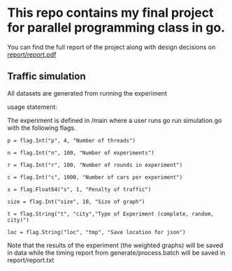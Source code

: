 # This repo contains my final project for parallel programming class in go.  
You can find the full report of the project along with design decisions on [report/report.pdf](https://github.com/badbayesian/traffic-simulaion/blob/master/report/report.pdf)

## Traffic simulation

All datasets are generated from running the experiment

usage statement:

The experiment is defined in /main where a user runs go run simulation.go with the following flags.

`p = flag.Int("p", 4, "Number of threads")`

`n = flag.Int("n", 100, "Number of experiments")`

`r = flag.Int("r", 100, "Number of rounds in experiment")`

`c = flag.Int("c", 1000, "Number of cars per experiment")`

`s = flag.Float64("s", 1, "Penalty of traffic")`

`size = flag.Int("size", 10, "Size of graph")`

`t = flag.String("t", "city","Type of Experiment (complete, random, city)")`

`loc = flag.String("loc", "tmp", "Save location for json")`

Note that the results of the experiment (the weighted graphs) will be saved in data while the timing report from generate/process.batch will be saved in report/report.txt
